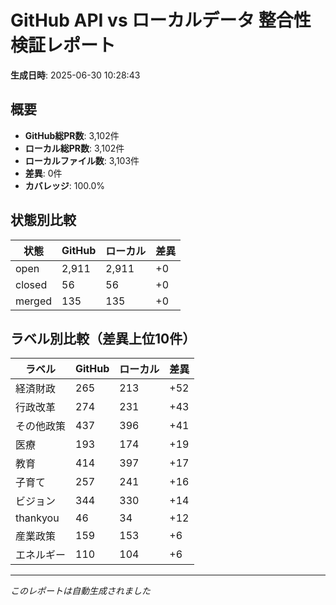 # GitHub API vs ローカルデータ 整合性検証レポート

**生成日時**: 2025-06-30 10:28:43

## 概要

- **GitHub総PR数**: 3,102件
- **ローカル総PR数**: 3,102件
- **ローカルファイル数**: 3,103件
- **差異**: 0件
- **カバレッジ**: 100.0%

## 状態別比較

| 状態 | GitHub | ローカル | 差異 |
|------|--------|----------|------|
| open | 2,911 | 2,911 | +0 |
| closed | 56 | 56 | +0 |
| merged | 135 | 135 | +0 |

## ラベル別比較（差異上位10件）

| ラベル | GitHub | ローカル | 差異 |
|--------|--------|----------|------|
| 経済財政 | 265 | 213 | +52 |
| 行政改革 | 274 | 231 | +43 |
| その他政策 | 437 | 396 | +41 |
| 医療 | 193 | 174 | +19 |
| 教育 | 414 | 397 | +17 |
| 子育て | 257 | 241 | +16 |
| ビジョン | 344 | 330 | +14 |
| thankyou | 46 | 34 | +12 |
| 産業政策 | 159 | 153 | +6 |
| エネルギー | 110 | 104 | +6 |

---
*このレポートは自動生成されました*